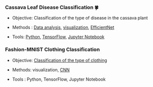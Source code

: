 ### Cassava Leaf Disease Classification :four_leaf_clover:

- Objective: Classification of the type of disease in the cassava plant

- Methods : [Data analysis](https://www.ibm.com/topics/exploratory-data-analysis), [visualization](https://www.ibm.com/topics/data-visualization), [EfficientNet](https://www.tensorflow.org/api_docs/python/tf/keras/applications/efficientnet/EfficientNetB4)

- Tools: [Python](https://www.python.org/), [TensorFlow](https://github.com/tensorflow), [Jupyter Notebook](https://jupyter.org/)



###  Fashion-MNIST Clothing Classification

- Objective: [Classification of the type of clothing](https://www.kaggle.com/datasets/zalando-research/fashionmnist)

- Methods: visualization, [CNN](https://www.tensorflow.org/tutorials/images/cnn) 

- Tools : Python, TensorFlow, Jupyter Notebook


